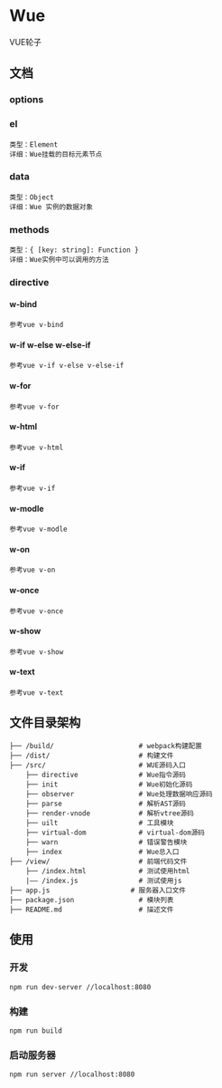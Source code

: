 # Wue

VUE轮子

## 文档

### options

### el 
    类型：Element
    详细：Wue挂载的目标元素节点

### data
    类型：Object
    详细：Wue 实例的数据对象

### methods
    类型：{ [key: string]: Function }
    详细：Wue实例中可以调用的方法

### directive

#### w-bind 
    参考vue v-bind

#### w-if w-else w-else-if
    参考vue v-if v-else v-else-if

#### w-for
    参考vue v-for

#### w-html
    参考vue v-html

#### w-if
    参考vue v-if

#### w-modle
    参考vue v-modle

#### w-on
    参考vue v-on

#### w-once
    参考vue v-once

#### w-show
    参考vue v-show

#### w-text
    参考vue v-text


## 文件目录架构

```
├── /build/                     # webpack构建配置
├── /dist/                      # 构建文件
├── /src/                       # WUE源码入口
    ├── directive               # Wue指令源码
    ├── init                    # Wue初始化源码
    ├── observer                # Wue处理数据响应源码
    ├── parse                   # 解析AST源码
    ├── render-vnode            # 解析vtree源码
    ├── uilt                    # 工具模块
    ├── virtual-dom             # virtual-dom源码
    ├── warn                    # 错误警告模块
    ├── index                   # Wue总入口
├── /view/                      # 前端代码文件
    ├── /index.html             # 测试使用html    
    |—— /index.js               # 测试使用js
├── app.js	                  # 服务器入口文件
├── package.json                # 模块列表
├── README.md                   # 描述文件
```

## 使用

### 开发
```
npm run dev-server //localhost:8080
```

### 构建
```
npm run build
```

### 启动服务器
```
npm run server //localhost:8080
```